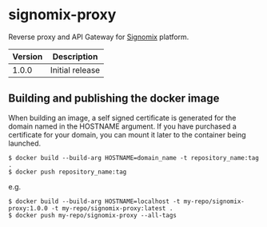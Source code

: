 # signomix-proxy

Reverse proxy and API Gateway for [Signomix](https://github.com/signomix/signomix) platform.

|Version|Description|
|---|---|
|1.0.0| Initial release|


## Building and publishing the docker image

When building an image, a self signed certificate is generated for the domain named in the HOSTNAME argument. If you have purchased a certificate for your domain, you can mount it later to the container being launched.


```shell
$ docker build --build-arg HOSTNAME=domain_name -t repository_name:tag .
$ docker push repository_name:tag
```

e.g.

```shell
$ docker build --build-arg HOSTNAME=localhost -t my-repo/signomix-proxy:1.0.0 -t my-repo/signomix-proxy:latest .
$ docker push my-repo/signomix-proxy --all-tags
```

